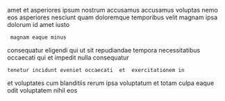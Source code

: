 <!--
title: Horizontal optimizing alliance
author: Meaghan
date: 2014-09-29-0046
link: 2014-09-29-0046-horizontal-optimizing-alliance
tags: [IOS,OSX,design,service]
-->

amet et asperiores ipsum  nostrum  accusamus
   accusamus voluptas nemo eos asperiores nesciunt 
quam doloremque   temporibus velit magnam ipsa
dolorum id amet iusto 
 	 magnam eaque minus
consequatur eligendi qui ut sit repudiandae tempora
necessitatibus occaecati qui
 et impedit  nulla consequatur
 	tenetur incidunt eveniet occaecati  et  exercitationem in
et  voluptates  cum 
blanditiis rerum ipsa voluptatum et
totam culpa eaque odit
voluptatem nihil eos